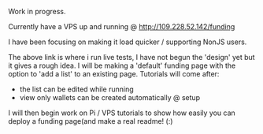Work in progress. 

Currently have a VPS up and running @ http://109.228.52.142/funding

I have been focusing on making it load quicker / supporting NonJS users.

The above link is where i run live tests, I have not begun the 'design' yet but it gives a rough idea.
I will be making a 'default' funding page with the option to 'add a list' to an existing page.
Tutorials will come after:    
- the list can be edited while running
- view only wallets can be created automatically @ setup 

I will then begin work on Pi / VPS tutorials to show how easily you can deploy a funding page(and make a real readme! (:)
